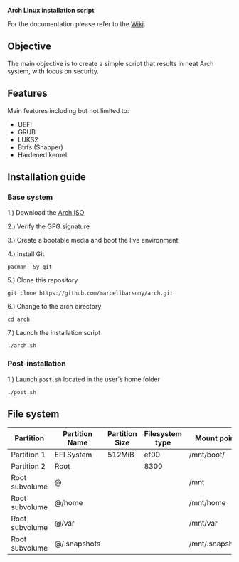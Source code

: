 **Arch Linux installation script**

For the documentation please refer to the [Wiki](https://github.com/marcellbarsony/arch/wiki "Wiki - Installation script").

## Objective

The main objective is to create a simple script that results in neat Arch system, with focus on security.

## Features

Main features including but not limited to:

- UEFI
- GRUB
- LUKS2
- Btrfs (Snapper)
- Hardened kernel

## Installation guide

### Base system

1.) Download the [Arch ISO](https://archlinux.org/download/)

2.) Verify the GPG signature

3.) Create a bootable media and boot the live environment

4.) Install Git
```
pacman -Sy git
```
5.) Clone this repository
```
git clone https://github.com/marcellbarsony/arch.git
```
6.) Change to the arch directory
```
cd arch
```
7.) Launch the installation script
```
./arch.sh
```

### Post-installation

1.) Launch `post.sh` located in the user's home folder
```
./post.sh
```

## File system

| Partition      | Partition Name | Partition Size | Filesystem type    | Mount point     |
| -------------- | -------------- | -------------- | ------------------ | --------------- |
| Partition 1    | EFI System     | 512MiB         | ef00               | /mnt/boot/      |
| Partition 2    | Root           |                | 8300               |                 |
| Root subvolume | @              |                |                    | /mnt            |
| Root subvolume | @/home         |                |                    | /mnt/home       |
| Root subvolume | @/var          |                |                    | /mnt/var        |
| Root subvolume | @/.snapshots   |                |                    | /mnt/.snapshots |
